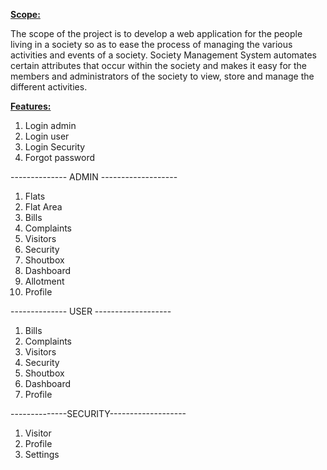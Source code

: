 <ins><b>Scope:</b></ins>

The scope of the project is to develop a web application for the people living in a society so as to ease
the process of managing the various activities and events of a society. Society Management System automates
certain attributes that occur within the society and makes it easy for the members and administrators of
the society to view, store and manage the different activities.

<ins><b>Features:</b></ins>

1. Login admin
2. Login user
3. Login Security
4. Forgot password 

-------------- ADMIN -------------------

1. Flats
2. Flat Area
3. Bills
4. Complaints
5. Visitors
6. Security
7. Shoutbox
8. Dashboard
9. Allotment
10. Profile

-------------- USER -------------------

1. Bills
2. Complaints
3. Visitors
4. Security
5. Shoutbox
6. Dashboard
7. Profile

--------------SECURITY-------------------

1. Visitor
2. Profile
3. Settings
